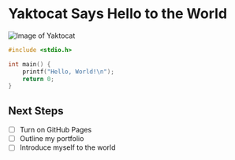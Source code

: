 # Yaktocat Says Hello to the World

![Image of Yaktocat](https://octodex.github.com/images/yaktocat.png)

```C
#include <stdio.h>

int main() {
    printf("Hello, World!\n");
    return 0;
}
```

## Next Steps

- [ ] Turn on GitHub Pages
- [ ] Outline my portfolio
- [ ] Introduce myself to the world
